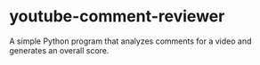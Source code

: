 # youtube-comment-reviewer
A simple Python program that analyzes comments for a video and generates an overall score.
